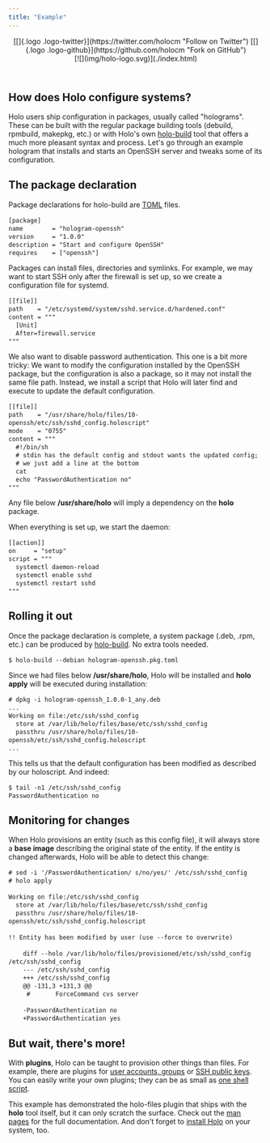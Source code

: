 ```yaml
---
title: "Example"
---
```


<header>
 <div id="header-buttons">
  [[]{.logo .logo-twitter}](https://twitter.com/holocm "Follow on Twitter")
  [[]{.logo .logo-github}](https://github.com/holocm "Fork on GitHub")
 </div>
 <div id="small-logo">
  [![](img/holo-logo.svg)](./index.html)
 </div>
</header>
<section>

How does Holo configure systems?
================================

Holo users ship configuration in packages, usually called \"holograms\".
These can be built with the regular package building tools (debuild,
rpmbuild, makepkg, etc.) or with Holo\'s own
[holo-build](https://github.com/holocm/holo-build) tool that offers a
much more pleasant syntax and process. Let\'s go through an example
hologram that installs and starts an OpenSSH server and tweaks some of
its configuration.

The package declaration
-----------------------

Package declarations for holo-build are
[TOML](https://github.com/toml-lang/toml) files.

    [package]
    name        = "hologram-openssh"
    version     = "1.0.0"
    description = "Start and configure OpenSSH"
    requires    = ["openssh"]

Packages can install files, directories and symlinks. For example, we
may want to start SSH only after the firewall is set up, so we create a
configuration file for systemd.

    [[file]]
    path    = "/etc/systemd/system/sshd.service.d/hardened.conf"
    content = """
      [Unit]
      After=firewall.service
    """

We also want to disable password authentication. This one is a bit more
tricky: We want to modify the configuration installed by the OpenSSH
package, but the configuration is also a package, so it may not install
the same file path. Instead, we install a script that Holo will later
find and execute to update the default configuration.

    [[file]]
    path    = "/usr/share/holo/files/10-openssh/etc/ssh/sshd_config.holoscript"
    mode    = "0755"
    content = """
      #!/bin/sh
      # stdin has the default config and stdout wants the updated config;
      # we just add a line at the bottom
      cat
      echo "PasswordAuthentication no"
    """

Any file below **/usr/share/holo** will imply a dependency on the
**holo** package.

When everything is set up, we start the daemon:

    [[action]]
    on     = "setup"
    script = """
      systemctl daemon-reload
      systemctl enable sshd
      systemctl restart sshd
    """

Rolling it out
--------------

Once the package declaration is complete, a system package (.deb, .rpm,
etc.) can be produced by
[holo-build](https://github.com/holocm/holo-build). No extra tools
needed.

    $ holo-build --debian hologram-openssh.pkg.toml

Since we had files below **/usr/share/holo**, Holo will be installed and
**holo apply** will be executed during installation:

    # dpkg -i hologram-openssh_1.0.0-1_any.deb
    ...
    Working on file:/etc/ssh/sshd_config
      store at /var/lib/holo/files/base/etc/ssh/sshd_config
      passthru /usr/share/holo/files/10-openssh/etc/ssh/sshd_config.holoscript
    ...

This tells us that the default configuration has been modified as
described by our holoscript. And indeed:

    $ tail -n1 /etc/ssh/sshd_config
    PasswordAuthentication no

Monitoring for changes
----------------------

When Holo provisions an entity (such as this config file), it will
always store a **base image** describing the original state of the
entity. If the entity is changed afterwards, Holo will be able to detect
this change:

    # sed -i '/PasswordAuthentication/ s/no/yes/' /etc/ssh/sshd_config
    # holo apply

    Working on file:/etc/ssh/sshd_config
      store at /var/lib/holo/files/base/etc/ssh/sshd_config
      passthru /usr/share/holo/files/10-openssh/etc/ssh/sshd_config.holoscript

    !! Entity has been modified by user (use --force to overwrite)

        diff --holo /var/lib/holo/files/provisioned/etc/ssh/sshd_config /etc/ssh/sshd_config
        --- /etc/ssh/sshd_config
        +++ /etc/ssh/sshd_config
        @@ -131,3 +131,3 @@
         #       ForceCommand cvs server

        -PasswordAuthentication no
        +PasswordAuthentication yes

But wait, there\'s more!
------------------------

With **plugins**, Holo can be taught to provision other things than
files. For example, there are plugins for [user accounts,
groups](https://github.com/holocm/holo-users-groups) or [SSH public
keys](https://github.com/holocm/holo-ssh-keys). You can easily write
your own plugins; they can be as small as [one shell
script](https://github.com/holocm/holo-run-scripts/tree/master/src/holo-run-scripts).

This example has demonstrated the holo-files plugin that ships with the
**holo** tool itself, but it can only scratch the surface. Check out the
[man pages](https://github.com/holocm/holo/tree/master/doc/) for the
full documentation. And don\'t forget to [install Holo](./install.html)
on your system, too.

</section>
